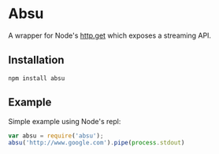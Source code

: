 # Absu

A wrapper for Node's [http.get](http://nodejs.org/api/http.html#http_http_get_options_callback) which exposes a streaming API.

## Installation

`npm install absu`

## Example

Simple example using Node's repl:

```javascript
var absu = require('absu');
absu('http://www.google.com').pipe(process.stdout)
```
